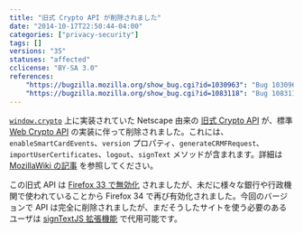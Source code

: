 ```yaml
---
title: "旧式 Crypto API が削除されました"
date: "2014-10-17T22:50:44-04:00"
categories: ["privacy-security"]
tags: []
versions: "35"
statuses: "affected"
cclicense: "BY-SA 3.0"
references:
    "https://bugzilla.mozilla.org/show_bug.cgi?id=1030963": "Bug 1030963 – remove proprietary window.crypto functions/properties"
    "https://bugzilla.mozilla.org/show_bug.cgi?id=1083118": "Bug 1083118 – window.crypto.signText replacement"
---
```

[`window.crypto`](https://developer.mozilla.org/ja/docs/Web/API/window.crypto) 上に実装されていた Netscape 由来の [旧式 Crypto API](https://developer.mozilla.org/ja/docs/JavaScript_crypto) が、標準 [Web Crypto API](https://developer.mozilla.org/ja/docs/Web/API/SubtleCrypto) の実装に伴って削除されました。これには、`enableSmartCardEvents`、`version` プロパティ、`generateCRMFRequest`、`importUserCertificates`、`logout`、`signText` メソッドが含まれます。詳細は [MozillaWiki の記事](https://wiki.mozilla.org/SecurityEngineering/Removing_Proprietary_window.crypto_Functions) を参照してください。

この旧式 API は [Firefox 33 で無効化](https://www.fxsitecompat.com/ja/docs/2014/legacy-crypto-api-has-been-disabled/) されましたが、未だに様々な銀行や行政機関で使われていることから Firefox 34 で再び有効化されました。今回のバージョンで API は完全に削除されましたが、まだそうしたサイトを使う必要のあるユーザは [signTextJS 拡張機能](https://addons.mozilla.org/ja/firefox/addon/signtextjs/) で代用可能です。
